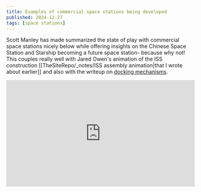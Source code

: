 ```yaml
---
title: Examples of commercial space stations being developed
published: 2024-12-27
tags: [space stations]
---
```

Scott Manley has made summarized the state of play with commercial space stations
nicely below while offering insights on the Chinese Space Station and Starship
becoming a future space station- because why not! This couples really well
with Jared Owen's animation of the ISS construction [[TheSiteRepo/_notes/ISS assembly animation|that I wrote about earlier]] and also
with the writeup on [docking mechanisms](https://angadhn.com/opinions/Post6).

<div style="position: relative; padding-bottom: 56.25%; height: 0; overflow: hidden; max-width: 100%;">
    <iframe style="position: absolute; top: 0; left: 0; width: 100%; height: 100%;" src="https://www.youtube.com/embed/3CujjUfE504?si=v1wraXzwtcRGcRCk" title="YouTube video player" frameborder="0" allow="accelerometer; autoplay; clipboard-write; encrypted-media; gyroscope; picture-in-picture; web-share" referrerpolicy="strict-origin-when-cross-origin" allowfullscreen></iframe>
</div>
